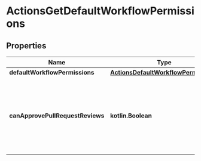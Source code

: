 
# ActionsGetDefaultWorkflowPermissions

## Properties
Name | Type | Description | Notes
------------ | ------------- | ------------- | -------------
**defaultWorkflowPermissions** | [**ActionsDefaultWorkflowPermissions**](ActionsDefaultWorkflowPermissions.md) |  | 
**canApprovePullRequestReviews** | **kotlin.Boolean** | Whether GitHub Actions can approve pull requests. Enabling this can be a security risk. | 



